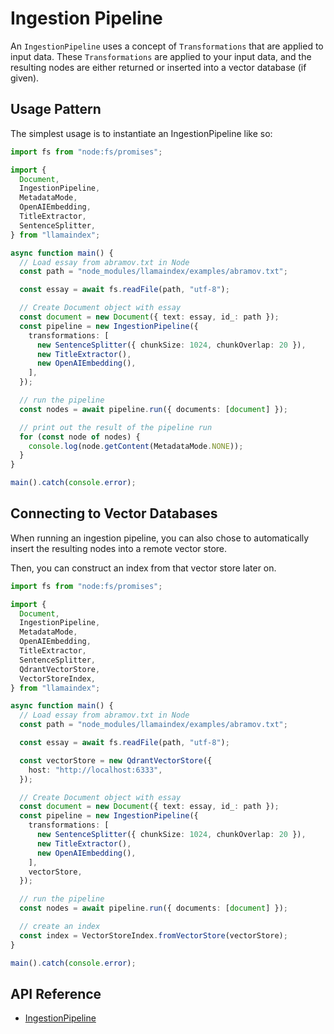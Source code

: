 # Ingestion Pipeline

An `IngestionPipeline` uses a concept of `Transformations` that are applied to input data.
These `Transformations` are applied to your input data, and the resulting nodes are either returned or inserted into a vector database (if given).

## Usage Pattern

The simplest usage is to instantiate an IngestionPipeline like so:

```ts
import fs from "node:fs/promises";

import {
  Document,
  IngestionPipeline,
  MetadataMode,
  OpenAIEmbedding,
  TitleExtractor,
  SentenceSplitter,
} from "llamaindex";

async function main() {
  // Load essay from abramov.txt in Node
  const path = "node_modules/llamaindex/examples/abramov.txt";

  const essay = await fs.readFile(path, "utf-8");

  // Create Document object with essay
  const document = new Document({ text: essay, id_: path });
  const pipeline = new IngestionPipeline({
    transformations: [
      new SentenceSplitter({ chunkSize: 1024, chunkOverlap: 20 }),
      new TitleExtractor(),
      new OpenAIEmbedding(),
    ],
  });

  // run the pipeline
  const nodes = await pipeline.run({ documents: [document] });

  // print out the result of the pipeline run
  for (const node of nodes) {
    console.log(node.getContent(MetadataMode.NONE));
  }
}

main().catch(console.error);
```

## Connecting to Vector Databases

When running an ingestion pipeline, you can also chose to automatically insert the resulting nodes into a remote vector store.

Then, you can construct an index from that vector store later on.

```ts
import fs from "node:fs/promises";

import {
  Document,
  IngestionPipeline,
  MetadataMode,
  OpenAIEmbedding,
  TitleExtractor,
  SentenceSplitter,
  QdrantVectorStore,
  VectorStoreIndex,
} from "llamaindex";

async function main() {
  // Load essay from abramov.txt in Node
  const path = "node_modules/llamaindex/examples/abramov.txt";

  const essay = await fs.readFile(path, "utf-8");

  const vectorStore = new QdrantVectorStore({
    host: "http://localhost:6333",
  });

  // Create Document object with essay
  const document = new Document({ text: essay, id_: path });
  const pipeline = new IngestionPipeline({
    transformations: [
      new SentenceSplitter({ chunkSize: 1024, chunkOverlap: 20 }),
      new TitleExtractor(),
      new OpenAIEmbedding(),
    ],
    vectorStore,
  });

  // run the pipeline
  const nodes = await pipeline.run({ documents: [document] });

  // create an index
  const index = VectorStoreIndex.fromVectorStore(vectorStore);
}

main().catch(console.error);
```

## API Reference

- [IngestionPipeline](../../api/classes/IngestionPipeline.md)
